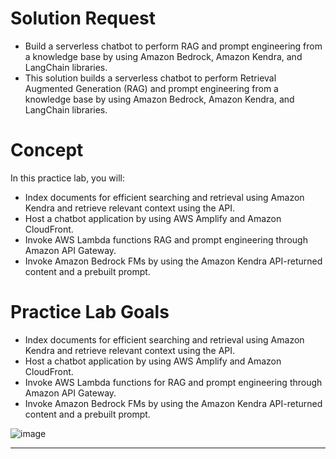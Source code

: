 # Solution Request
- Build a serverless chatbot to perform RAG and prompt engineering from a knowledge base by using Amazon Bedrock, Amazon Kendra, and LangChain libraries.
- This solution builds a serverless chatbot to perform Retrieval Augmented Generation (RAG) and prompt engineering from a knowledge base by using Amazon Bedrock, Amazon Kendra, and LangChain libraries.

# Concept
In this practice lab, you will:
- Index documents for efficient searching and retrieval using Amazon Kendra and retrieve relevant context using the API.
- Host a chatbot application by using AWS Amplify and Amazon CloudFront.
- Invoke AWS Lambda functions RAG and prompt engineering through Amazon API Gateway.
- Invoke Amazon Bedrock FMs by using the Amazon Kendra API-returned content and a prebuilt prompt.

# Practice Lab Goals
- Index documents for efficient searching and retrieval using Amazon Kendra and retrieve relevant context using the API.
- Host a chatbot application by using AWS Amplify and Amazon CloudFront.
- Invoke AWS Lambda functions for RAG and prompt engineering through Amazon API Gateway.
- Invoke Amazon Bedrock FMs by using the Amazon Kendra API-returned content and a prebuilt prompt.

![image](https://github.com/user-attachments/assets/8bcdb57f-b858-4e9e-85db-223c28e7a5fb)


---

